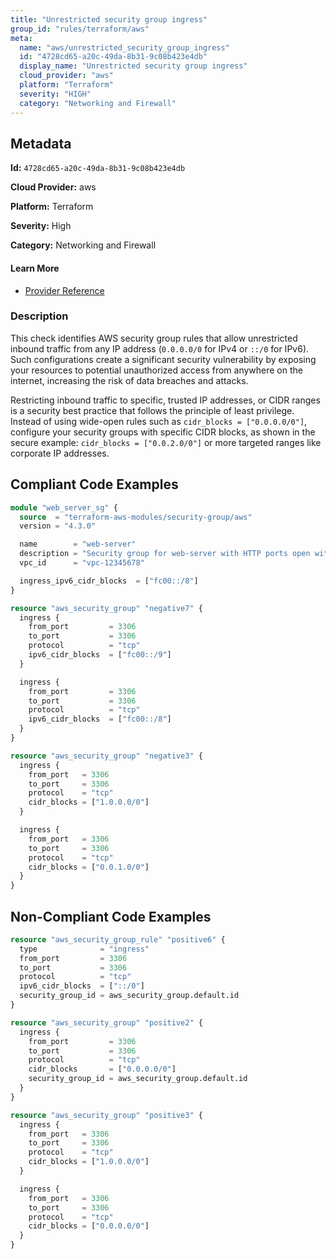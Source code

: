 ```yaml
---
title: "Unrestricted security group ingress"
group_id: "rules/terraform/aws"
meta:
  name: "aws/unrestricted_security_group_ingress"
  id: "4728cd65-a20c-49da-8b31-9c08b423e4db"
  display_name: "Unrestricted security group ingress"
  cloud_provider: "aws"
  platform: "Terraform"
  severity: "HIGH"
  category: "Networking and Firewall"
---
```

## Metadata

**Id:** `4728cd65-a20c-49da-8b31-9c08b423e4db`

**Cloud Provider:** aws

**Platform:** Terraform

**Severity:** High

**Category:** Networking and Firewall

#### Learn More

 - [Provider Reference](https://www.terraform.io/docs/providers/aws/r/security_group.html)

### Description

 This check identifies AWS security group rules that allow unrestricted inbound traffic from any IP address (`0.0.0.0/0` for IPv4 or `::/0` for IPv6). Such configurations create a significant security vulnerability by exposing your resources to potential unauthorized access from anywhere on the internet, increasing the risk of data breaches and attacks.

Restricting inbound traffic to specific, trusted IP addresses, or CIDR ranges is a security best practice that follows the principle of least privilege. Instead of using wide-open rules such as `cidr_blocks = ["0.0.0.0/0"]`, configure your security groups with specific CIDR blocks, as shown in the secure example: `cidr_blocks = ["0.0.2.0/0"]` or more targeted ranges like corporate IP addresses.


## Compliant Code Examples
```terraform
module "web_server_sg" {
  source  = "terraform-aws-modules/security-group/aws"
  version = "4.3.0"

  name        = "web-server"
  description = "Security group for web-server with HTTP ports open within VPC"
  vpc_id      = "vpc-12345678"

  ingress_ipv6_cidr_blocks  = ["fc00::/8"]
}

```

```terraform
resource "aws_security_group" "negative7" {
  ingress {
    from_port         = 3306
    to_port           = 3306
    protocol          = "tcp"
    ipv6_cidr_blocks  = ["fc00::/9"]
  }

  ingress {
    from_port         = 3306
    to_port           = 3306
    protocol          = "tcp"
    ipv6_cidr_blocks  = ["fc00::/8"]
  }
}

```

```terraform
resource "aws_security_group" "negative3" {
  ingress {
    from_port   = 3306
    to_port     = 3306
    protocol    = "tcp"
    cidr_blocks = ["1.0.0.0/0"]
  }

  ingress {
    from_port   = 3306
    to_port     = 3306
    protocol    = "tcp"
    cidr_blocks = ["0.0.1.0/0"]
  }
}

```
## Non-Compliant Code Examples
```terraform
resource "aws_security_group_rule" "positive6" {
  type              = "ingress"
  from_port         = 3306
  to_port           = 3306
  protocol          = "tcp"
  ipv6_cidr_blocks  = ["::/0"]
  security_group_id = aws_security_group.default.id
}

```

```terraform
resource "aws_security_group" "positive2" {
  ingress {
    from_port         = 3306
    to_port           = 3306
    protocol          = "tcp"
    cidr_blocks       = ["0.0.0.0/0"]
    security_group_id = aws_security_group.default.id
  }
}

```

```terraform
resource "aws_security_group" "positive3" {
  ingress {
    from_port   = 3306
    to_port     = 3306
    protocol    = "tcp"
    cidr_blocks = ["1.0.0.0/0"]
  }

  ingress {
    from_port   = 3306
    to_port     = 3306
    protocol    = "tcp"
    cidr_blocks = ["0.0.0.0/0"]
  }
}

```